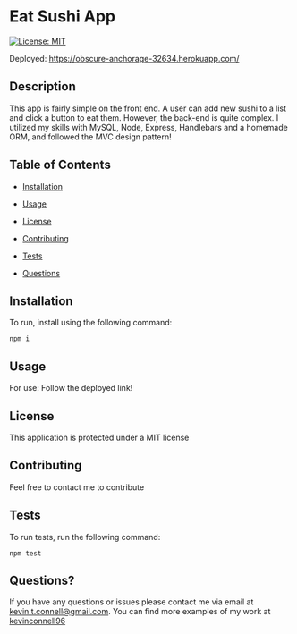 # Eat Sushi App
  [![License: MIT](https://img.shields.io/badge/License-MIT-yellow.svg)](https://opensource.org/licenses/MIT)

  Deployed: https://obscure-anchorage-32634.herokuapp.com/

  ## Description

  This app is fairly simple on the front end. A user can add new sushi to a list and click a button to eat them. However, the back-end is quite complex. I utilized my skills with MySQL, Node, Express, Handlebars and a homemade ORM, and followed the MVC design pattern!

  ## Table of Contents

  * [Installation](#installation)

  * [Usage](#usage) 
  
  * [License](#license)

  * [Contributing](#contributing)

  * [Tests](#tests)

  * [Questions](#questions)
  
  ## Installation

  To run, install using the following command:
  ```
  npm i
  ```

  ## Usage

  For use: Follow the deployed link!
  
  ## License

  This application is protected under a MIT license

  ## Contributing

  Feel free to contact me to contribute

  ## Tests

  To run tests, run the following command:
  ```
  npm test
  ```

  ## Questions?

  If you have any questions or issues please contact me via email at kevin.t.connell@gmail.com. You can find more examples of my work at [kevinconnell96](https://github.com/kevinconnell96)
